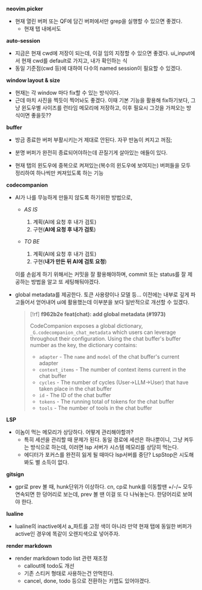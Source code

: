 



**neovim.picker**

- 현재 열린 버퍼 또는 QF에 담긴 버퍼에서만 grep을 실행할 수 있으면 좋겠다.
  - 현재 탭 내에서도




**auto-session**

- 지금은 현재 cwd에 저장이 되는데, 이걸 임의 지정할 수 있으면 좋겠다. ui_input에서 현재 cwd를 default로 가지고, 내가 확인하는 식
- 동일 기준점(cwd 등)에 대하여 다수의 named session이 필요할 수 있겠다.





**window layout & size**

- 현재는 각 window 마다 fix할 수 있는 방식이다.
- 근데 마치 사진을 찍듯이 찍어놔도 좋겠다. 이때 기본 기능을 활용해 fix하기보다,
    그냥 윈도우별 사이즈를 런타임 메모리에 저장하고,
      이후 필요시 그것을 가져오는 방식이면 좋을듯??








**buffer**

- 방금 종료한 버퍼 부활시키는거 제대로 안된다. 자꾸 딴놈이 켜지고 꺼짐;

- 분명 버퍼가 완전히 종료되어야하는데 끈질기게 살아있는 애들이 있다.

- 현재 탭의 윈도우에 중복으로 켜져있는(복수의 윈도우에 보여지는) 버퍼들을 모두 정리하여 하나씩만 켜져있도록 하는 기능



**codecompanion**

- AI가 나를 무능하게 만들지 않도록 하기위한 방법으로,

  - _AS IS_
    1. 계획(AI에 요청 후 내가 검토)
    2. 구현(**AI에 요청 후 내가 검토**)

  - _TO BE_
    1. 계획(AI에 요청 후 내가 검토)
    2. 구현(**내가 만든 뒤 AI에 검토 요청**)

  이를 손쉽게 하기 위해서는 커밋을 잘 활용해야하며, commit 또는 status를 잘 제공하는 방법을 알고 또 세팅해둬야겠다.


- global metadata를 제공한다. 토큰 사용량이나 모델 등... 이전에는 내부로 깊게 파고들어서 얻어내어 ui에 활용했는데 이부분을 보다 일반적으로 개선할 수 있겠다.
   
  > [!rf]
  > **f962b2e feat(chat): add global metadata (#1973)**
  >
  > CodeCompanion exposes a global dictionary,
  > `_G.codecompanion_chat_metadata` which users can leverage throughout
  > their configuration. Using the chat buffer's buffer number as the key, the
  > dictionary contains:
  > 
  > - `adapter` - The `name` and `model` of the chat buffer's current adapter
  > - `context_items` - The number of context items current in the chat buffer
  > - `cycles` - The number of cycles (User->LLM->User) that have taken place in the chat buffer
  > - `id` - The ID of the chat buffer
  > - `tokens` - The running total of tokens for the chat buffer
  > - `tools` - The number of tools in the chat buffer






**LSP**

- 이놈이 먹는 메모리가 상당하다. 어떻게 관리해야할까?
  - 특히 세션을 관리할 때 문제가 된다. 동일 경로에 세션은 하나뿐이니, 그냥 켜두는 방식으로 하는데, 이러면 lsp 서버가 시스템 메모리를 상당히 먹는다.
  - 에디터가 포커스를 완전히 잃게 될 때마다 lsp서버를 중단? LspStop은 시도해봐도 별 소득이 없다.



**gitsign**

- gpr로 prev 볼 때, hunk단위가 이상하다. cn, cp로 hunk를 이동할땐 +/-/~ 모두 연속되면 한 덩어리로 보는데, prev 볼 땐 이걸 또 다 나눠놓는다. 한덩어리로 보여야 한다.





**lualine**
- lualine의 inactive에서 a_파트를 고정 색이 아니라 만약 현재 탭에 동일한 버퍼가 active인 경우에 똑같이 오렌지색으로 넣어주자.




**render markdown**
- render markdown todo list 관련 재조정
  - callout에 todo도 개선
  - 기존 스티커 형태로 사용하는건 안먹힌다.
  - cancel, done, todo 등으로 전환하는 키맵도 있어야겠다.


